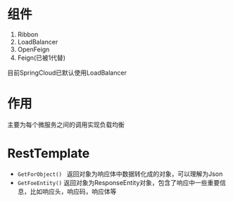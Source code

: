 # 组件

1. Ribbon
2. LoadBalancer
3. OpenFeign
4. Feign(已被1代替)

目前SpringCloud已默认使用LoadBalancer



# 作用

主要为每个微服务之间的调用实现负载均衡



# RestTemplate

* `GetForObject() ` 返回对象为响应体中数据转化成的对象，可以理解为Json
* `GetFoeEntity()` 返回对象为ResponseEntity对象，包含了响应中一些重要信息，比如响应头，响应码，响应体等

